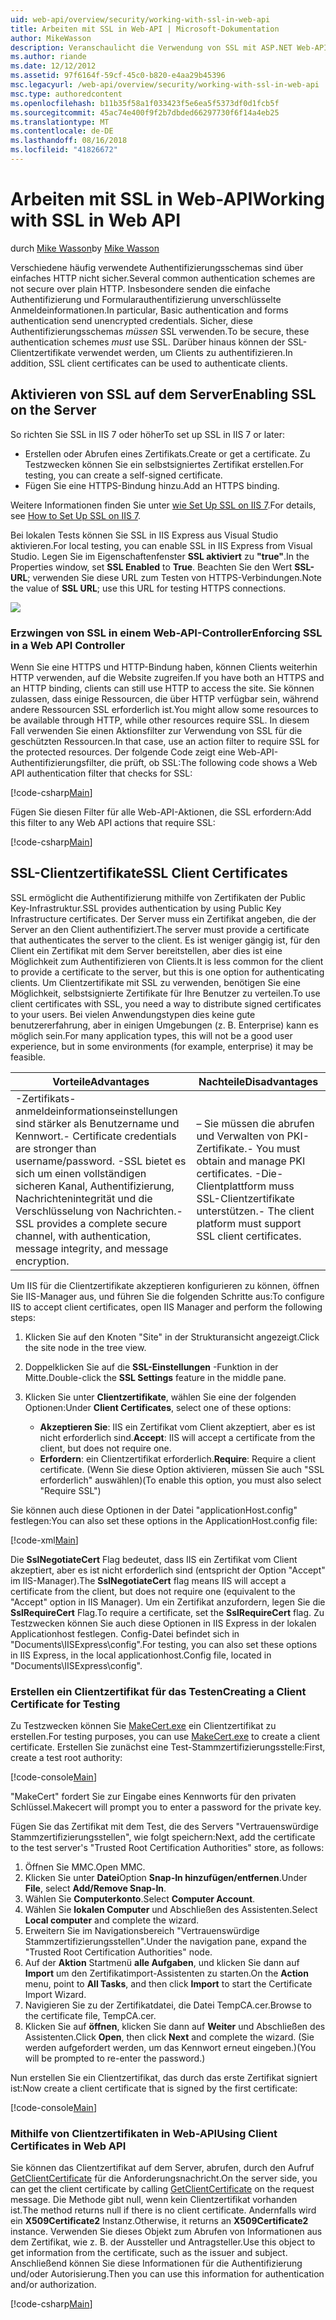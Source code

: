 ```yaml
---
uid: web-api/overview/security/working-with-ssl-in-web-api
title: Arbeiten mit SSL in Web-API | Microsoft-Dokumentation
author: MikeWasson
description: Veranschaulicht die Verwendung von SSL mit ASP.NET Web-API, einschließlich der Verwendung von SSL-Clientzertifikate.
ms.author: riande
ms.date: 12/12/2012
ms.assetid: 97f6164f-59cf-45c0-b820-e4aa29b45396
msc.legacyurl: /web-api/overview/security/working-with-ssl-in-web-api
msc.type: authoredcontent
ms.openlocfilehash: b11b35f58a1f033423f5e6ea5f5373df0d1fcb5f
ms.sourcegitcommit: 45ac74e400f9f2b7dbded66297730f6f14a4eb25
ms.translationtype: MT
ms.contentlocale: de-DE
ms.lasthandoff: 08/16/2018
ms.locfileid: "41826672"
---
```

<a name="working-with-ssl-in-web-api"></a><span data-ttu-id="1819e-103">Arbeiten mit SSL in Web-API</span><span class="sxs-lookup"><span data-stu-id="1819e-103">Working with SSL in Web API</span></span>
====================
<span data-ttu-id="1819e-104">durch [Mike Wasson](https://github.com/MikeWasson)</span><span class="sxs-lookup"><span data-stu-id="1819e-104">by [Mike Wasson](https://github.com/MikeWasson)</span></span>

<span data-ttu-id="1819e-105">Verschiedene häufig verwendete Authentifizierungsschemas sind über einfaches HTTP nicht sicher.</span><span class="sxs-lookup"><span data-stu-id="1819e-105">Several common authentication schemes are not secure over plain HTTP.</span></span> <span data-ttu-id="1819e-106">Insbesondere senden die einfache Authentifizierung und Formularauthentifizierung unverschlüsselte Anmeldeinformationen.</span><span class="sxs-lookup"><span data-stu-id="1819e-106">In particular, Basic authentication and forms authentication send unencrypted credentials.</span></span> <span data-ttu-id="1819e-107">Sicher, diese Authentifizierungsschemas *müssen* SSL verwenden.</span><span class="sxs-lookup"><span data-stu-id="1819e-107">To be secure, these authentication schemes *must* use SSL.</span></span> <span data-ttu-id="1819e-108">Darüber hinaus können der SSL-Clientzertifikate verwendet werden, um Clients zu authentifizieren.</span><span class="sxs-lookup"><span data-stu-id="1819e-108">In addition, SSL client certificates can be used to authenticate clients.</span></span>

## <a name="enabling-ssl-on-the-server"></a><span data-ttu-id="1819e-109">Aktivieren von SSL auf dem Server</span><span class="sxs-lookup"><span data-stu-id="1819e-109">Enabling SSL on the Server</span></span>

<span data-ttu-id="1819e-110">So richten Sie SSL in IIS 7 oder höher</span><span class="sxs-lookup"><span data-stu-id="1819e-110">To set up SSL in IIS 7 or later:</span></span>

- <span data-ttu-id="1819e-111">Erstellen oder Abrufen eines Zertifikats.</span><span class="sxs-lookup"><span data-stu-id="1819e-111">Create or get a certificate.</span></span> <span data-ttu-id="1819e-112">Zu Testzwecken können Sie ein selbstsigniertes Zertifikat erstellen.</span><span class="sxs-lookup"><span data-stu-id="1819e-112">For testing, you can create a self-signed certificate.</span></span>
- <span data-ttu-id="1819e-113">Fügen Sie eine HTTPS-Bindung hinzu.</span><span class="sxs-lookup"><span data-stu-id="1819e-113">Add an HTTPS binding.</span></span>

<span data-ttu-id="1819e-114">Weitere Informationen finden Sie unter [wie Set Up SSL on IIS 7](https://www.iis.net/learn/manage/configuring-security/how-to-set-up-ssl-on-iis).</span><span class="sxs-lookup"><span data-stu-id="1819e-114">For details, see [How to Set Up SSL on IIS 7](https://www.iis.net/learn/manage/configuring-security/how-to-set-up-ssl-on-iis).</span></span>

<span data-ttu-id="1819e-115">Bei lokalen Tests können Sie SSL in IIS Express aus Visual Studio aktivieren.</span><span class="sxs-lookup"><span data-stu-id="1819e-115">For local testing, you can enable SSL in IIS Express from Visual Studio.</span></span> <span data-ttu-id="1819e-116">Legen Sie im Eigenschaftenfenster **SSL aktiviert** zu **"true"**.</span><span class="sxs-lookup"><span data-stu-id="1819e-116">In the Properties window, set **SSL Enabled** to **True**.</span></span> <span data-ttu-id="1819e-117">Beachten Sie den Wert **SSL-URL**; verwenden Sie diese URL zum Testen von HTTPS-Verbindungen.</span><span class="sxs-lookup"><span data-stu-id="1819e-117">Note the value of **SSL URL**; use this URL for testing HTTPS connections.</span></span>

![](working-with-ssl-in-web-api/_static/image1.png)

### <a name="enforcing-ssl-in-a-web-api-controller"></a><span data-ttu-id="1819e-118">Erzwingen von SSL in einem Web-API-Controller</span><span class="sxs-lookup"><span data-stu-id="1819e-118">Enforcing SSL in a Web API Controller</span></span>

<span data-ttu-id="1819e-119">Wenn Sie eine HTTPS und HTTP-Bindung haben, können Clients weiterhin HTTP verwenden, auf die Website zugreifen.</span><span class="sxs-lookup"><span data-stu-id="1819e-119">If you have both an HTTPS and an HTTP binding, clients can still use HTTP to access the site.</span></span> <span data-ttu-id="1819e-120">Sie können zulassen, dass einige Ressourcen, die über HTTP verfügbar sein, während andere Ressourcen SSL erforderlich ist.</span><span class="sxs-lookup"><span data-stu-id="1819e-120">You might allow some resources to be available through HTTP, while other resources require SSL.</span></span> <span data-ttu-id="1819e-121">In diesem Fall verwenden Sie einen Aktionsfilter zur Verwendung von SSL für die geschützten Ressourcen.</span><span class="sxs-lookup"><span data-stu-id="1819e-121">In that case, use an action filter to require SSL for the protected resources.</span></span> <span data-ttu-id="1819e-122">Der folgende Code zeigt eine Web-API-Authentifizierungsfilter, die prüft, ob SSL:</span><span class="sxs-lookup"><span data-stu-id="1819e-122">The following code shows a Web API authentication filter that checks for SSL:</span></span>

[!code-csharp[Main](working-with-ssl-in-web-api/samples/sample1.cs)]

<span data-ttu-id="1819e-123">Fügen Sie diesen Filter für alle Web-API-Aktionen, die SSL erfordern:</span><span class="sxs-lookup"><span data-stu-id="1819e-123">Add this filter to any Web API actions that require SSL:</span></span>

[!code-csharp[Main](working-with-ssl-in-web-api/samples/sample2.cs)]

## <a name="ssl-client-certificates"></a><span data-ttu-id="1819e-124">SSL-Clientzertifikate</span><span class="sxs-lookup"><span data-stu-id="1819e-124">SSL Client Certificates</span></span>

<span data-ttu-id="1819e-125">SSL ermöglicht die Authentifizierung mithilfe von Zertifikaten der Public Key-Infrastruktur.</span><span class="sxs-lookup"><span data-stu-id="1819e-125">SSL provides authentication by using Public Key Infrastructure certificates.</span></span> <span data-ttu-id="1819e-126">Der Server muss ein Zertifikat angeben, die der Server an den Client authentifiziert.</span><span class="sxs-lookup"><span data-stu-id="1819e-126">The server must provide a certificate that authenticates the server to the client.</span></span> <span data-ttu-id="1819e-127">Es ist weniger gängig ist, für den Client ein Zertifikat mit dem Server bereitstellen, aber dies ist eine Möglichkeit zum Authentifizieren von Clients.</span><span class="sxs-lookup"><span data-stu-id="1819e-127">It is less common for the client to provide a certificate to the server, but this is one option for authenticating clients.</span></span> <span data-ttu-id="1819e-128">Um Clientzertifikate mit SSL zu verwenden, benötigen Sie eine Möglichkeit, selbstsignierte Zertifikate für Ihre Benutzer zu verteilen.</span><span class="sxs-lookup"><span data-stu-id="1819e-128">To use client certificates with SSL, you need a way to distribute signed certificates to your users.</span></span> <span data-ttu-id="1819e-129">Bei vielen Anwendungstypen dies keine gute benutzererfahrung, aber in einigen Umgebungen (z. B. Enterprise) kann es möglich sein.</span><span class="sxs-lookup"><span data-stu-id="1819e-129">For many application types, this will not be a good user experience, but in some environments (for example, enterprise) it may be feasible.</span></span>

| <span data-ttu-id="1819e-130">Vorteile</span><span class="sxs-lookup"><span data-stu-id="1819e-130">Advantages</span></span> | <span data-ttu-id="1819e-131">Nachteile</span><span class="sxs-lookup"><span data-stu-id="1819e-131">Disadvantages</span></span> |
| --- | --- |
| <span data-ttu-id="1819e-132">-Zertifikats-anmeldeinformationseinstellungen sind stärker als Benutzername und Kennwort.</span><span class="sxs-lookup"><span data-stu-id="1819e-132">- Certificate credentials are stronger than username/password.</span></span> <span data-ttu-id="1819e-133">-SSL bietet es sich um einen vollständigen sicheren Kanal, Authentifizierung, Nachrichtenintegrität und die Verschlüsselung von Nachrichten.</span><span class="sxs-lookup"><span data-stu-id="1819e-133">- SSL provides a complete secure channel, with authentication, message integrity, and message encryption.</span></span> | <span data-ttu-id="1819e-134">– Sie müssen die abrufen und Verwalten von PKI-Zertifikate.</span><span class="sxs-lookup"><span data-stu-id="1819e-134">- You must obtain and manage PKI certificates.</span></span> <span data-ttu-id="1819e-135">-Die-Clientplattform muss SSL-Clientzertifikate unterstützen.</span><span class="sxs-lookup"><span data-stu-id="1819e-135">- The client platform must support SSL client certificates.</span></span> |

<span data-ttu-id="1819e-136">Um IIS für die Clientzertifikate akzeptieren konfigurieren zu können, öffnen Sie IIS-Manager aus, und führen Sie die folgenden Schritte aus:</span><span class="sxs-lookup"><span data-stu-id="1819e-136">To configure IIS to accept client certificates, open IIS Manager and perform the following steps:</span></span>

1. <span data-ttu-id="1819e-137">Klicken Sie auf den Knoten "Site" in der Strukturansicht angezeigt.</span><span class="sxs-lookup"><span data-stu-id="1819e-137">Click the site node in the tree view.</span></span>
2. <span data-ttu-id="1819e-138">Doppelklicken Sie auf die **SSL-Einstellungen** -Funktion in der Mitte.</span><span class="sxs-lookup"><span data-stu-id="1819e-138">Double-click the **SSL Settings** feature in the middle pane.</span></span>
3. <span data-ttu-id="1819e-139">Klicken Sie unter **Clientzertifikate**, wählen Sie eine der folgenden Optionen:</span><span class="sxs-lookup"><span data-stu-id="1819e-139">Under **Client Certificates**, select one of these options:</span></span> 

    - <span data-ttu-id="1819e-140">**Akzeptieren Sie**: IIS ein Zertifikat vom Client akzeptiert, aber es ist nicht erforderlich sind.</span><span class="sxs-lookup"><span data-stu-id="1819e-140">**Accept**: IIS will accept a certificate from the client, but does not require one.</span></span>
    - <span data-ttu-id="1819e-141">**Erfordern**: ein Clientzertifikat erforderlich.</span><span class="sxs-lookup"><span data-stu-id="1819e-141">**Require**: Require a client certificate.</span></span> <span data-ttu-id="1819e-142">(Wenn Sie diese Option aktivieren, müssen Sie auch "SSL erforderlich" auswählen)</span><span class="sxs-lookup"><span data-stu-id="1819e-142">(To enable this option, you must also select "Require SSL")</span></span>

<span data-ttu-id="1819e-143">Sie können auch diese Optionen in der Datei "applicationHost.config" festlegen:</span><span class="sxs-lookup"><span data-stu-id="1819e-143">You can also set these options in the ApplicationHost.config file:</span></span>

[!code-xml[Main](working-with-ssl-in-web-api/samples/sample3.xml)]

<span data-ttu-id="1819e-144">Die **SslNegotiateCert** Flag bedeutet, dass IIS ein Zertifikat vom Client akzeptiert, aber es ist nicht erforderlich sind (entspricht der Option "Accept" im IIS-Manager).</span><span class="sxs-lookup"><span data-stu-id="1819e-144">The **SslNegotiateCert** flag means IIS will accept a certificate from the client, but does not require one (equivalent to the "Accept" option in IIS Manager).</span></span> <span data-ttu-id="1819e-145">Um ein Zertifikat anzufordern, legen Sie die **SslRequireCert** Flag.</span><span class="sxs-lookup"><span data-stu-id="1819e-145">To require a certificate, set the **SslRequireCert** flag.</span></span> <span data-ttu-id="1819e-146">Zu Testzwecken können Sie auch diese Optionen in IIS Express in der lokalen Applicationhost festlegen. Config-Datei befindet sich in "Documents\IISExpress\config".</span><span class="sxs-lookup"><span data-stu-id="1819e-146">For testing, you can also set these options in IIS Express, in the local applicationhost.Config file, located in "Documents\IISExpress\config".</span></span>

### <a name="creating-a-client-certificate-for-testing"></a><span data-ttu-id="1819e-147">Erstellen ein Clientzertifikat für das Testen</span><span class="sxs-lookup"><span data-stu-id="1819e-147">Creating a Client Certificate for Testing</span></span>

<span data-ttu-id="1819e-148">Zu Testzwecken können Sie [MakeCert.exe](https://msdn.microsoft.com/library/bfsktky3.aspx) ein Clientzertifikat zu erstellen.</span><span class="sxs-lookup"><span data-stu-id="1819e-148">For testing purposes, you can use [MakeCert.exe](https://msdn.microsoft.com/library/bfsktky3.aspx) to create a client certificate.</span></span> <span data-ttu-id="1819e-149">Erstellen Sie zunächst eine Test-Stammzertifizierungsstelle:</span><span class="sxs-lookup"><span data-stu-id="1819e-149">First, create a test root authority:</span></span>

[!code-console[Main](working-with-ssl-in-web-api/samples/sample4.cmd)]

<span data-ttu-id="1819e-150">"MakeCert" fordert Sie zur Eingabe eines Kennworts für den privaten Schlüssel.</span><span class="sxs-lookup"><span data-stu-id="1819e-150">Makecert will prompt you to enter a password for the private key.</span></span>

<span data-ttu-id="1819e-151">Fügen Sie das Zertifikat mit dem Test, die des Servers "Vertrauenswürdige Stammzertifizierungsstellen", wie folgt speichern:</span><span class="sxs-lookup"><span data-stu-id="1819e-151">Next, add the certificate to the test server's "Trusted Root Certification Authorities" store, as follows:</span></span>

1. <span data-ttu-id="1819e-152">Öffnen Sie MMC.</span><span class="sxs-lookup"><span data-stu-id="1819e-152">Open MMC.</span></span>
2. <span data-ttu-id="1819e-153">Klicken Sie unter **Datei**Option **Snap-In hinzufügen/entfernen**.</span><span class="sxs-lookup"><span data-stu-id="1819e-153">Under **File**, select **Add/Remove Snap-In**.</span></span>
3. <span data-ttu-id="1819e-154">Wählen Sie **Computerkonto**.</span><span class="sxs-lookup"><span data-stu-id="1819e-154">Select **Computer Account**.</span></span>
4. <span data-ttu-id="1819e-155">Wählen Sie **lokalen Computer** und Abschließen des Assistenten.</span><span class="sxs-lookup"><span data-stu-id="1819e-155">Select **Local computer** and complete the wizard.</span></span>
5. <span data-ttu-id="1819e-156">Erweitern Sie im Navigationsbereich "Vertrauenswürdige Stammzertifizierungsstellen".</span><span class="sxs-lookup"><span data-stu-id="1819e-156">Under the navigation pane, expand the "Trusted Root Certification Authorities" node.</span></span>
6. <span data-ttu-id="1819e-157">Auf der **Aktion** Startmenü **alle Aufgaben**, und klicken Sie dann auf **Import** um den Zertifikatimport-Assistenten zu starten.</span><span class="sxs-lookup"><span data-stu-id="1819e-157">On the **Action** menu, point to **All Tasks**, and then click **Import** to start the Certificate Import Wizard.</span></span>
7. <span data-ttu-id="1819e-158">Navigieren Sie zu der Zertifikatdatei, die Datei TempCA.cer.</span><span class="sxs-lookup"><span data-stu-id="1819e-158">Browse to the certificate file, TempCA.cer.</span></span>
8. <span data-ttu-id="1819e-159">Klicken Sie auf **öffnen**, klicken Sie dann auf **Weiter** und Abschließen des Assistenten.</span><span class="sxs-lookup"><span data-stu-id="1819e-159">Click **Open**, then click **Next** and complete the wizard.</span></span> <span data-ttu-id="1819e-160">(Sie werden aufgefordert werden, um das Kennwort erneut eingeben.)</span><span class="sxs-lookup"><span data-stu-id="1819e-160">(You will be prompted to re-enter the password.)</span></span>

<span data-ttu-id="1819e-161">Nun erstellen Sie ein Clientzertifikat, das durch das erste Zertifikat signiert ist:</span><span class="sxs-lookup"><span data-stu-id="1819e-161">Now create a client certificate that is signed by the first certificate:</span></span>

[!code-console[Main](working-with-ssl-in-web-api/samples/sample5.cmd)]

### <a name="using-client-certificates-in-web-api"></a><span data-ttu-id="1819e-162">Mithilfe von Clientzertifikaten in Web-API</span><span class="sxs-lookup"><span data-stu-id="1819e-162">Using Client Certificates in Web API</span></span>

<span data-ttu-id="1819e-163">Sie können das Clientzertifikat auf dem Server, abrufen, durch den Aufruf [GetClientCertificate](https://msdn.microsoft.com/library/system.net.http.httprequestmessageextensions.getclientcertificate.aspx) für die Anforderungsnachricht.</span><span class="sxs-lookup"><span data-stu-id="1819e-163">On the server side, you can get the client certificate by calling [GetClientCertificate](https://msdn.microsoft.com/library/system.net.http.httprequestmessageextensions.getclientcertificate.aspx) on the request message.</span></span> <span data-ttu-id="1819e-164">Die Methode gibt null, wenn kein Clientzertifikat vorhanden ist.</span><span class="sxs-lookup"><span data-stu-id="1819e-164">The method returns null if there is no client certificate.</span></span> <span data-ttu-id="1819e-165">Andernfalls wird ein **X509Certificate2** Instanz.</span><span class="sxs-lookup"><span data-stu-id="1819e-165">Otherwise, it returns an **X509Certificate2** instance.</span></span> <span data-ttu-id="1819e-166">Verwenden Sie dieses Objekt zum Abrufen von Informationen aus dem Zertifikat, wie z. B. der Aussteller und Antragsteller.</span><span class="sxs-lookup"><span data-stu-id="1819e-166">Use this object to get information from the certificate, such as the issuer and subject.</span></span> <span data-ttu-id="1819e-167">Anschließend können Sie diese Informationen für die Authentifizierung und/oder Autorisierung.</span><span class="sxs-lookup"><span data-stu-id="1819e-167">Then you can use this information for authentication and/or authorization.</span></span>

[!code-csharp[Main](working-with-ssl-in-web-api/samples/sample6.cs)]
